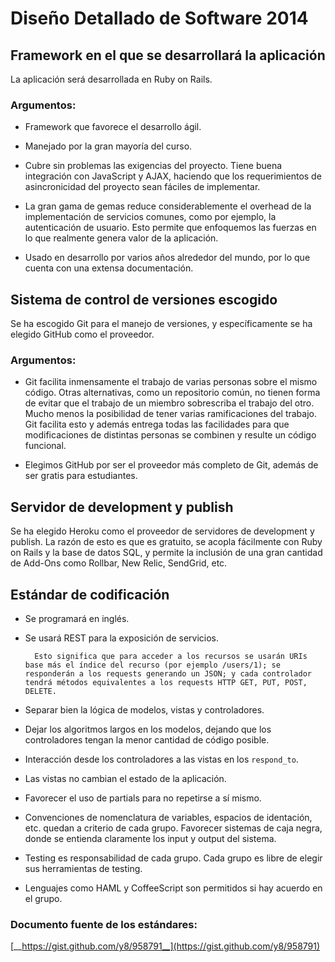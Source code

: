 Diseño Detallado de Software 2014
=================================

## Framework en el que se desarrollará la aplicación

La aplicación será desarrollada en Ruby on Rails.

### Argumentos:

+ Framework que favorece el desarrollo ágil.

+ Manejado por la gran mayoría del curso.

+ Cubre sin problemas las exigencias del proyecto. Tiene buena integración con JavaScript y AJAX, haciendo que los requerimientos de asincronicidad del proyecto sean fáciles de implementar.

+ La gran gama de gemas reduce considerablemente el overhead de la implementación de servicios comunes, como por ejemplo, la autenticación de usuario. Esto permite que enfoquemos las fuerzas en lo que realmente genera valor de la aplicación.

+ Usado en desarrollo por varios años alrededor del mundo, por lo que cuenta con una extensa documentación.

## Sistema de control de versiones escogido

Se ha escogido Git para el manejo de versiones, y específicamente se ha elegido GitHub como el proveedor.

### Argumentos:

+ Git facilita inmensamente el trabajo de varias personas sobre el mismo código. Otras alternativas, como un repositorio común, no tienen forma de evitar que el trabajo de un miembro sobrescriba el trabajo del otro. Mucho menos la posibilidad de tener varias ramificaciones del trabajo. Git facilita esto y además entrega todas las facilidades para que modificaciones de distintas personas se combinen y resulte un código funcional.

+ Elegimos GitHub por ser el proveedor más completo de Git, además de ser gratis para estudiantes.

## Servidor de development y publish

Se ha elegido Heroku como el proveedor de servidores de development y publish. La razón de esto es que es gratuito, se acopla fácilmente con Ruby on Rails y la base de datos SQL, y permite la inclusión de una gran cantidad de Add-Ons como Rollbar, New Relic, SendGrid, etc.

## Estándar de codificación

+ Se programará en inglés.

+ Se usará REST para la exposición de servicios.

		Esto significa que para acceder a los recursos se usarán URIs base más el índice del recurso (por ejemplo /users/1); se responderán a los requests generando un JSON; y cada controlador tendrá métodos equivalentes a los requests HTTP GET, PUT, POST, DELETE.

+ Separar bien la lógica de modelos, vistas y controladores.

+ Dejar los algoritmos largos en los modelos, dejando que los controladores tengan la menor cantidad de código posible.

+ Interacción desde los controladores a las vistas en los `respond_to`.

+ Las vistas no cambian el estado de la aplicación.

+ Favorecer el uso de partials para no repetirse a sí mismo.

+ Convenciones de nomenclatura de variables, espacios de identación, etc. quedan a criterio de cada grupo. Favorecer sistemas de caja negra, donde se entienda claramente los input y output del sistema.

+ Testing es responsabilidad de cada grupo. Cada grupo es libre de elegir sus herramientas de testing.

+ Lenguajes como HAML y CoffeeScript son permitidos si hay acuerdo en el grupo.

### Documento fuente de los estándares:

[__https://gist.github.com/y8/958791__](https://gist.github.com/y8/958791)

